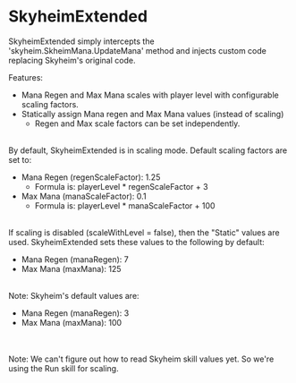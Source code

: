 # SkyheimExtended 

SkyheimExtended simply intercepts the 'skyheim.SkheimMana.UpdateMana' method and injects custom code replacing Skyheim's original code.

Features:
  * Mana Regen and Max Mana scales with player level with configurable scaling factors.
  * Statically assign Mana regen and Max Mana values (instead of scaling)
    *  Regen and Max scale factors can be set independently.
<br><br>

By default, SkyheimExtended is in scaling mode. Default scaling factors are set to:
  * Mana Regen (regenScaleFactor): 1.25
    * Formula is: playerLevel * regenScaleFactor + 3
  * Max Mana (manaScaleFactor): 0.1
    * Formula is: playerLevel * manaScaleFactor + 100
<br><br>

If scaling is disabled (scaleWithLevel = false), then the "Static" values are used. SkyheimExtended sets these values to the following by default:
  * Mana Regen (manaRegen): 7
  * Max Mana (maxMana): 125
<br><br>

 Note: Skyheim's default values are:
  * Mana Regen (manaRegen): 3
  * Max Mana (maxMana): 100
  
<br><br>
 Note: We can't figure out how to read Skyheim skill values yet. So we're using the Run skill for scaling. 
<br><br>

